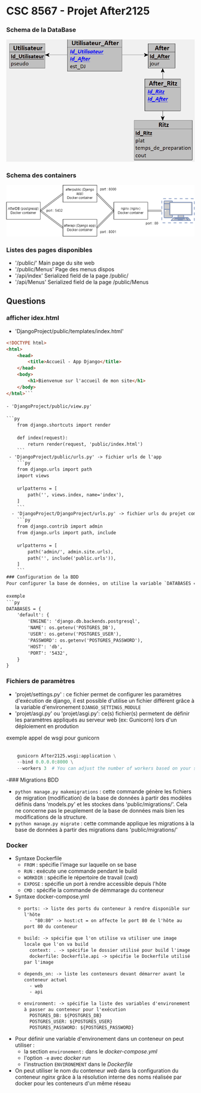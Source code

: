 # CSC 8567 - Projet After2125

### Schema de la DataBase
![Schema bdd](djangobdd.png)

### Schema des containers
![Schema container](djangodraw.png)

### Listes des pages disponibles

- '/public/' Main page du site web
- '/public/Menus' Page des menus dispos
- '/api/index' Serialized field de la page /public/
- '/api/Menus' Serialized field de la page /public/Menus

## Questions

### afficher idex.html  

- 'DjangoProject/public/templates/index.html'
```html 
<!DOCTYPE html>
<html>
    <head>
        <title>Accueil - App Django</title>
    </head>
    <body>
        <h1>Bienvenue sur l'accueil de mon site</h1>
    </body>
</html>```

- 'DjangoProject/public/view.py'

```py
    from django.shortcuts import render

    def index(request):
        return render(request, 'public/index.html')
    ```
 - 'DjangoProject/public/urls.py' -> fichier urls de l'app
    ```py
    from django.urls import path
    import views

    urlpatterns = [
        path('', views.index, name='index'),
    ]
    ```
  - 'DjangoProject/DjangoProject/urls.py' -> fichier urls du projet complet
    ```py
    from django.contrib import admin
    from django.urls import path, include

    urlpatterns = [
        path('admin/', admin.site.urls),
        path('', include('public.urls')),
    ]
    ```
### Configuration de la BDD
Pour configurer la base de données, on utilise la variable `DATABASES = []` de 'projet/settings.py'

exemple 
```py
DATABASES = {
    'default': {
        'ENGINE': 'django.db.backends.postgresql',
        'NAME': os.getenv('POSTGRES_DB'),
	    'USER': os.getenv('POSTGRES_USER'),
	    'PASSWORD': os.getenv('POSTGRES_PASSWORD'),
	    'HOST': 'db',
	    'PORT': '5432',
    }
}
```

### Fichiers de paramètres
  - 'projet/settings.py' : ce fichier permet de configurer les paramètres d'exécution de django, il est possible d'utilise un fichier différent grâce à la variable d'environement `DJANGO_SETTINGS_MODULE`
  - 'projet/asgi.py' ou 'projet/asgi.py': ce(s) fichier(s) permetent de définir les paramètres appliqués au serveur web (ex: Gunicorn) lors d'un déploiement en prodution

  exemple appel de wsgi pour gunicorn
```py

    gunicorn After2125.wsgi:application \
    --bind 0.0.0.0:8000 \
    --workers 3  # You can adjust the number of workers based on your server

```
  
-### Migrations BDD
  - `python manage.py makemigrations` : cette commande génère les fichiers de migration (modification) de la base de données à partir des modèles définis dans 'models.py' et les stockes dans 'public/migrations/'. Cela ne concerne pas le peuplement de la base de données mais bien les modifications de la structure.
  - `python manage.py migrate` : cette commande applique les migrations à la base de données à partir des migrations dans 'public/migrations/'

  ### Docker

- Syntaxe Dockerfile
  - `FROM` : spécifie l'image sur laquelle on se base
  - `RUN` : exécute une commande pendant le build
  - `WORKDIR` : spécifie le répertoire de travail (cwd)
  - `EXPOSE` : spécifie un port à rendre accessible depuis l'hôte
  - `CMD`  : spécifie la commande de démmarage du conteneur
- Syntaxe docker-compose.yml
  - ```
    ports: -> liste des ports du conteneur à rendre disponible sur l'hôte
      - "80:80" -> host:ct = on affecte le port 80 de l'hôte au port 80 du conteneur
    ```
  - ```
    build: -> spécifie que l'on utilise va utiliser une image locale que l'on va build
      context: . -> spécifie le dossier utilisé pour build l'image
      dockerfile: Dockerfile.api -> spécifie le Dockerfile utilisé par l'image
    ```
  - ```
    depends_on: -> liste les conteneurs devant démarrer avant le conteneur actuel
      - web
      - api
    ```
  - ```
    environment: -> spécifie la liste des variables d'environement à passer au conteneur pour l'exécution
      POSTGRES_DB: ${POSTGRES_DB}
      POSTGRES_USER: ${POSTGRES_USER}
      POSTGRES_PASSWORD: ${POSTGRES_PASSWORD}
    ```
- Pour définir une variable d'environement dans un conteneur on peut utiliser :
  - la section `environement:` dans le *docker-compose.yml*
  - l'option `-e` avec *docker run*
  - l'instruction `ENVIRONEMENT` dans le *Dockerfile*
- On peut utiliser le nom du conteneur *web* dans la configuration du conteneur *nginx* grâce à la résolution interne des noms réalisée par docker pour les conteneurs d'un même réseau